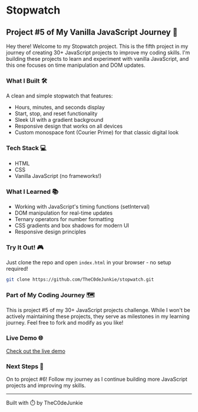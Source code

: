# Stopwatch

## Project #5 of My Vanilla JavaScript Journey 🚀

Hey there! Welcome to my Stopwatch project. This is the fifth project in my journey of creating 30+ JavaScript projects to improve my coding skills. I'm building these projects to learn and experiment with vanilla JavaScript, and this one focuses on time manipulation and DOM updates.

### What I Built 🛠️

A clean and simple stopwatch that features:
- Hours, minutes, and seconds display
- Start, stop, and reset functionality
- Sleek UI with a gradient background
- Responsive design that works on all devices
- Custom monospace font (Courier Prime) for that classic digital look

### Tech Stack 💻

- HTML
- CSS
- Vanilla JavaScript (no frameworks!)

### What I Learned 📚

- Working with JavaScript's timing functions (setInterval)
- DOM manipulation for real-time updates
- Ternary operators for number formatting
- CSS gradients and box shadows for modern UI
- Responsive design principles

### Try It Out! 🎮

Just clone the repo and open `index.html` in your browser - no setup required!

```bash
git clone https://github.com/TheC0deJunkie/stopwatch.git
```

### Part of My Coding Journey 🗺️

This is project #5 of my 30+ JavaScript projects challenge. While I won't be actively maintaining these projects, they serve as milestones in my learning journey. Feel free to fork and modify as you like!

### Live Demo 🌐

[Check out the live demo](#) <!-- Add your deployment link when available -->

### Next Steps 👣

On to project #6! Follow my journey as I continue building more JavaScript projects and improving my skills.

---
Built with ⏱️ by TheC0deJunkie
